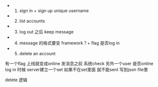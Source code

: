 - 1. sign in + sign up unique username
- 2. list accounts
- 3. log out 之后 keep message 

- 4. message 的格式要变 framework？+ flag 是否log in
- 5. delete an account

有一个flag 上线就变成online
发消息之前 系统check 另外一个user 是否online
log in 时候 server建立一个set
如果不在set里面 就不能sent
写到json file里

delete 逻辑


